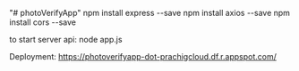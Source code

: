 "# photoVerifyApp" 
npm install express --save
npm install axios --save
npm install cors --save

to start server api:
node app.js

Deployment: 
https://photoverifyapp-dot-prachigcloud.df.r.appspot.com/


